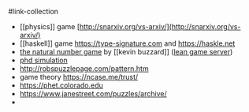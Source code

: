 #link-collection 

- [[physics]] game [http://snarxiv.org/vs-arxiv/](http://snarxiv.org/vs-arxiv/)
- [[haskell]] game https://type-signature.com and https://haskle.net 
- [the natural number game](https://www.ma.imperial.ac.uk/~buzzard/xena/natural_number_game/) by [[kevin buzzard]] ([lean game server](https://adam.math.hhu.de))
- [phd simulation](https://research.wmz.ninja/projects/phd/)
- http://robspuzzlepage.com/pattern.htm
- game theory https://ncase.me/trust/
- https://phet.colorado.edu
- https://www.janestreet.com/puzzles/archive/
- 